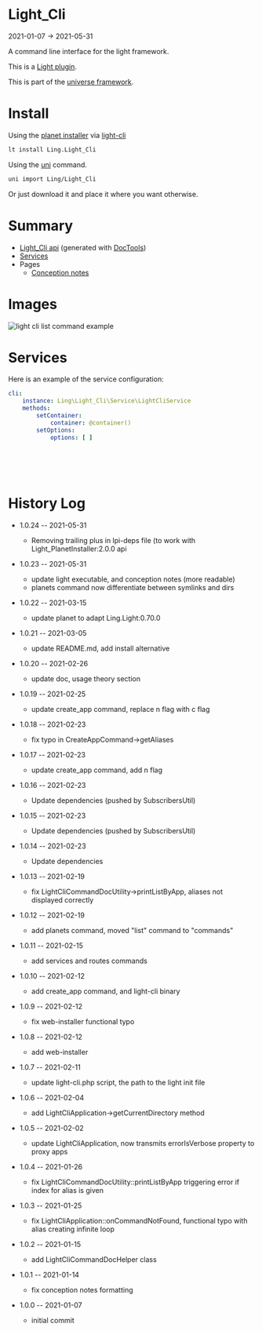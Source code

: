 Light_Cli
===========
2021-01-07 -> 2021-05-31


A command line interface for the light framework.



This is a [Light plugin](https://github.com/lingtalfi/Light/blob/master/doc/pages/plugin.md).

This is part of the [universe framework](https://github.com/karayabin/universe-snapshot).


Install
==========
Using the [planet installer](https://github.com/lingtalfi/Light_PlanetInstaller) via [light-cli](https://github.com/lingtalfi/Light_Cli)
```bash
lt install Ling.Light_Cli
```

Using the [uni](https://github.com/lingtalfi/universe-naive-importer) command.

```bash
uni import Ling/Light_Cli
```

Or just download it and place it where you want otherwise.






Summary
===========

- [Light_Cli api](https://github.com/lingtalfi/Light_Cli/blob/master/doc/api/Ling/Light_Cli.md) (generated
  with [DocTools](https://github.com/lingtalfi/DocTools))
- [Services](#services)
- Pages
    - [Conception notes](https://github.com/lingtalfi/Light_Cli/blob/master/doc/pages/conception-notes.md)

Images
=========

![light cli list command example](https://lingtalfi.com/img/universe/Light_Cli/light-cli-list.png)




Services
=========


Here is an example of the service configuration:

```yaml
cli:
    instance: Ling\Light_Cli\Service\LightCliService
    methods:
        setContainer:
            container: @container()
        setOptions:
            options: [ ]







```

History Log
=============

- 1.0.24 -- 2021-05-31

    - Removing trailing plus in lpi-deps file (to work with Light_PlanetInstaller:2.0.0 api

- 1.0.23 -- 2021-05-31

    - update light executable, and conception notes (more readable)
    - planets command now differentiate between symlinks and dirs
  
- 1.0.22 -- 2021-03-15

    - update planet to adapt Ling.Light:0.70.0
  
- 1.0.21 -- 2021-03-05

    - update README.md, add install alternative

- 1.0.20 -- 2021-02-26

    - update doc, usage theory section
  
- 1.0.19 -- 2021-02-25

    - update create_app command, replace n flag with c flag
  
- 1.0.18 -- 2021-02-23

    - fix typo in CreateAppCommand->getAliases

- 1.0.17 -- 2021-02-23

    - update create_app command, add n flag
  
- 1.0.16 -- 2021-02-23

    - Update dependencies (pushed by SubscribersUtil)

- 1.0.15 -- 2021-02-23

    - Update dependencies (pushed by SubscribersUtil)

- 1.0.14 -- 2021-02-23

    - Update dependencies

- 1.0.13 -- 2021-02-19

    - fix LightCliCommandDocUtility->printListByApp, aliases not displayed correctly
  
- 1.0.12 -- 2021-02-19

    - add planets command, moved "list" command to "commands"
  
- 1.0.11 -- 2021-02-15

    - add services and routes commands
  
- 1.0.10 -- 2021-02-12

    - add create_app command, and light-cli binary

- 1.0.9 -- 2021-02-12

    - fix web-installer functional typo

- 1.0.8 -- 2021-02-12

    - add web-installer 
  
- 1.0.7 -- 2021-02-11

    - update light-cli.php script, the path to the light init file 
  
- 1.0.6 -- 2021-02-04

    - add LightCliApplication->getCurrentDirectory method 
  
- 1.0.5 -- 2021-02-02

    - update LightCliApplication, now transmits errorIsVerbose property to proxy apps 
  
- 1.0.4 -- 2021-01-26

    - fix LightCliCommandDocUtility::printListByApp triggering error if index for alias is given 

- 1.0.3 -- 2021-01-25

    - fix LightCliApplication::onCommandNotFound, functional typo with alias creating infinite loop
  
- 1.0.2 -- 2021-01-15

    - add LightCliCommandDocHelper class
  
- 1.0.1 -- 2021-01-14

    - fix conception notes formatting
  
- 1.0.0 -- 2021-01-07

    - initial commit